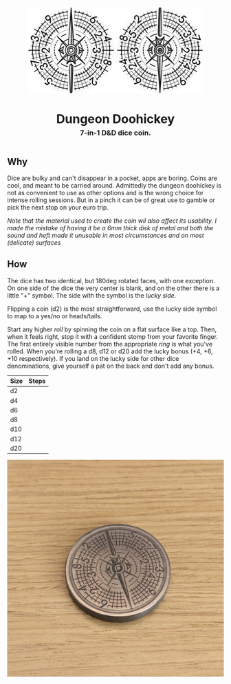 <p align="center">
  <img src="./images/front.jpg" width="40%"/>
  <img src="./images/back.jpg" width="40%"/>
</p>
<h1 align="center">
  Dungeon Doohickey
  <br>
  <sup><sub><sup>7-in-1 D&D dice coin.<sup></sub>
</h1>

## Why

Dice are bulky and can't disappear in a pocket, apps are boring. Coins are cool, and meant to be carried around. Admittedly the dungeon doohickey is not as convenient to use as other options and is the wrong choice for intense rolling sessions. But in a pinch it can be of great use to gamble or pick the next stop on your euro trip.

_Note that the material used to create the coin wil also affect its usability. I made the mistake of having it be a 6mm thick disk of metal and both the sound and heft made it unusable in most circumstances and on most (delicate) surfaces_

## How

The dice has two identical, but 180deg rotated faces, with one exception. On one side of the dice the very center is blank, and on the other there is a little "+" symbol. The side with the symbol is the _lucky side_.

Flipping a coin (d2) is the most straightforward, use the lucky side symbol to map to a yes/no or heads/tails.

Start any higher _roll_ by spinning the coin on a flat surface like a top. Then, when it feels right, stop it with a confident stomp from your favorite finger. The first entirely visible number from the appropriate _ring_ is what you've rolled. When you're rolling a d8, d12 or d20 add the lucky bonus (+4, +6, +10 respectively). If you land on the lucky side for other dice denominations, give yourself a pat on the back and don't add any bonus.

| Size | Steps |
|------|-------|
| d2   |       |
| d4   |       |
| d6   |       |
| d8   |       |
| d10  |       |
| d12  |       |
| d20  |       |

![](./images/coin.jpg)
